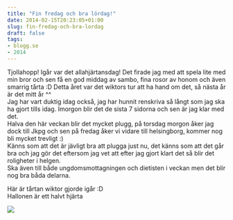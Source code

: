 ```yaml
---
title: "Fin fredag och bra lördag!"
date: 2014-02-15T20:23:05+01:00
slug: fin-fredag-och-bra-lordag
draft: false
tags:
- blogg.se
- 2014
---
```

Tjollahopp! Igår var det allahjärtansdag! Det firade jag med att spela lite med min bror och sen få en god middag av sambo, fina rosor av honom och även smarrig tårta :D Detta året var det wiktors tur att ha hand om det, så nästa år är det mitt år ^^  
Jag har vart duktig idag också, jag har hunnit renskriva så långt som jag ska ha gjort tills idag. Imorgon blir det de sista 7 sidorna och sen är jag klar med det.  
Halva den här veckan blir det mycket plugg, på torsdag morgon åker jag dock till Jkpg och sen på fredag åker vi vidare till helsingborg, kommer nog bli mycket trevligt :)  
Känns som att det är jävligt bra att plugga just nu, det känns som att det går bra och jag gör det eftersom jag vet att efter jag gjort klart det så blir det roligheter i helgen.  
Ska även till både ungdomsmottagningen och dietisten i veckan men det blir nog bra båda delarna.

Här är tårtan wiktor gjorde igår :D  
Hallonen är ett halvt hjärta  

![](/assets/images/blogg.se/dsc_0174_52ffbe949606ee4ff786d5e0.jpg)